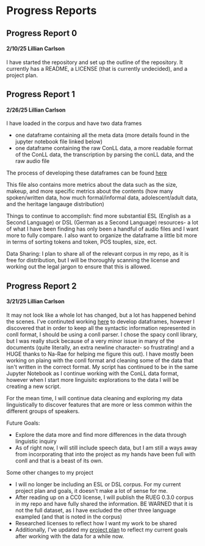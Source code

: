 # Progress Reports
## Progress Report 0
#### 2/10/25 Lillian Carlson
I have started the repository and set up the outline of the repository. It currently has a README, a LICENSE (that is currently undecided), and a project plan.
## Progress Report 1
#### 2/26/25 Lillian Carlson
I have loaded in the corpus and have two data frames
- one dataframe containing all the meta data (more details found in the jupyter notebook file linked below)
- one dataframe containing the raw ConLL data, a more readable format of the ConLL data, the transcription by parsing the conLL data, and  the raw audio file 

The process of developing these dataframes can be found [here](https://github.com/Data-Science-for-Linguists-2025/DEU-ENG-Mono-and-Billingual-Speakers/blob/main/LoadingRUEGData.ipynb)

This file also contains more metrics about the data such as the size, makeup, and more specific metrics about the contents (how many spoken/written data, how much formal/informal data, adolescent/adult data, and the heritage langauge distribution) 

Things to continue to accomplish: find more substantial ESL (English as a Second Language) or DSL (German as a Second Language) resources- a lot of what I have been finding has only been a handful of audio files and I want more to fully compare. I also want to organize the dataframe a little bit more in terms of sorting tokens and token, POS touples, size, ect.

Data Sharing: I plan to share all of the relevant corpus in my repo, as it is free for distribution, but I will be thoroughly scanning the license and working out the legal jargon to ensure that this is allowed. 

## Progress Report 2
#### 3/21/25 Lillian Carlson
It may not look like a whole lot has changed, but a lot has happened behind the scenes. I've continuted working [here](https://github.com/Data-Science-for-Linguists-2025/DEU-ENG-Mono-and-Billingual-Speakers/blob/main/LoadingRUEGData.ipynb) to develop dataframes, however I discovered that in order to keep all the syntactic information represented in conll format, I should be using a conll parser. I chose the spacy conll library, but I was really stuck because of a very minor issue in many of the documents (quite literally, an extra newline character- so frustrating! and a HUGE thanks to Na-Rae for helping me figure this out). I have mostly been working on plaing with the conll format and cleaning some of the data that isn't written in the correct format. My script has continued to be in the same Jupyter Notebook as I continue working with the ConLL data format, however when I start more linguisitc explorations to the data I will be creating a new script.

For the mean time, I will continue data cleaning and exploring my data linguistically to discover features that are more or less common within the different groups of speakers.

Future Goals:
- Explore the data more and find more differences in the data through linguistic inquiry
- As of right now, I will still include speech data, but I am still a ways away from incorporating that into the project as my hands have been full with conll and that is a beast of its own.


Some other changes to my project
- I will no longer be including an ESL or DSL corpus. For my current project plan and goals, it doesn't make a lot of sense for me.
- After reading up on a CC0 license, I will publish the RUEG 0.3.0 corpus in my repo and have fully shared the information. BE WARNED that it is not the full dataset, as I have excluded the other three language exampled (and that is noted in the corpus)
- Researched licenses to reflect how I want my work to be shared
- Additionally, I've updated my [project plan](https://github.com/Data-Science-for-Linguists-2025/DEU-ENG-Mono-and-Billingual-Speakers/blob/main/project_plan.md) to reflect my current goals after working with the data for a while now.

